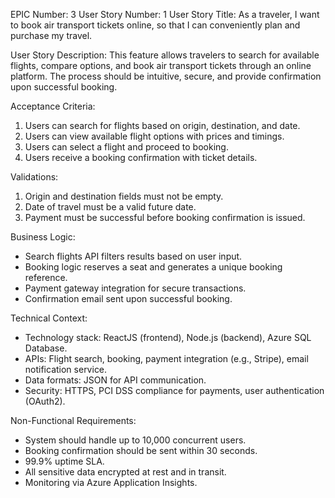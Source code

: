 EPIC Number: 3
User Story Number: 1
User Story Title: As a traveler, I want to book air transport tickets online, so that I can conveniently plan and purchase my travel.

User Story Description: This feature allows travelers to search for available flights, compare options, and book air transport tickets through an online platform. The process should be intuitive, secure, and provide confirmation upon successful booking.

Acceptance Criteria:
1. Users can search for flights based on origin, destination, and date.
2. Users can view available flight options with prices and timings.
3. Users can select a flight and proceed to booking.
4. Users receive a booking confirmation with ticket details.

Validations:
1. Origin and destination fields must not be empty.
2. Date of travel must be a valid future date.
3. Payment must be successful before booking confirmation is issued.

Business Logic: 
- Search flights API filters results based on user input.
- Booking logic reserves a seat and generates a unique booking reference.
- Payment gateway integration for secure transactions.
- Confirmation email sent upon successful booking.

Technical Context:
- Technology stack: ReactJS (frontend), Node.js (backend), Azure SQL Database.
- APIs: Flight search, booking, payment integration (e.g., Stripe), email notification service.
- Data formats: JSON for API communication.
- Security: HTTPS, PCI DSS compliance for payments, user authentication (OAuth2).

Non-Functional Requirements:
- System should handle up to 10,000 concurrent users.
- Booking confirmation should be sent within 30 seconds.
- 99.9% uptime SLA.
- All sensitive data encrypted at rest and in transit.
- Monitoring via Azure Application Insights.
